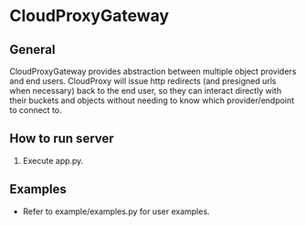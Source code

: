 
# CloudProxyGateway #  
  
## General ##  
CloudProxyGateway provides abstraction between multiple object providers and end users. CloudProxy will issue http redirects (and presigned urls when necessary) back to the end user, so they can interact directly with their buckets and objects without needing to know which provider/endpoint to connect to.  
  
## How to run server ##  
1. Execute app.py.  
  
## Examples ##  
* Refer to example/examples.py for user examples.
